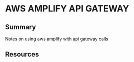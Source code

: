 # AWS AMPLIFY API GATEWAY

## Summary

Notes on using aws amplify with api gateway calls

## Resources
